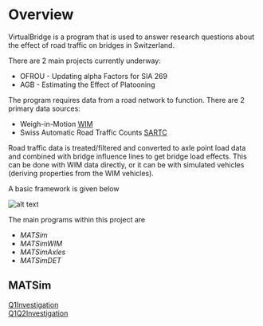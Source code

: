 # Overview

VirtualBridge is a program that is used to answer research questions about the effect of road traffic on bridges in Switzerland.

There are 2 main projects currently underway:
+ OFROU - Updating alpha Factors for SIA 269
+ AGB   - Estimating the Effect of Platooning

The program requires data from a road network to function. There are 2 primary data sources:
+ Weigh-in-Motion [WIM](https://www.astra.admin.ch/astra/fr/home/documentation/donnees-concernant-le-trafic/donnees-et-publications/saisie-poids.html)
+ Swiss Automatic Road Traffic Counts [SARTC](https://www.astra.admin.ch/astra/en/home/documentation/traffic-data/data-and-publication/swiss-automatic-road-traffic-counts--sartc-.html)

Road traffic data is treated/filtered and converted to axle point load data and combined with bridge influence lines to get bridge load effects.
This can be done with WIM data directly, or it can be with simulated vehicles (deriving properties from the WIM vehicles).

A basic framework is given below

![alt text](https://msjaarda.github.io/VirtualBridge/HTML/Frameworkx.png?raw=true)

The main programs within this project are
+ *MATSim*
+ *MATSimWIM*
+ *MATSimAxles*
+ *MATSimDET*

## MATSim
[Q1Investigation](https://msjaarda.github.io/VirtualBridge/HTML/Q1Investigation)  
[Q1Q2Investigation](https://msjaarda.github.io/VirtualBridge/HTML/Q1Q2Investigation)
